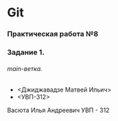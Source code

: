 # Git
### Практическая работа №8
### Задание 1.
###### main-ветка. 

* <Джиджавадзе Матвей Ильич>
* <УВП-312>

Васюта Илья Андреевич
УВП - 312
